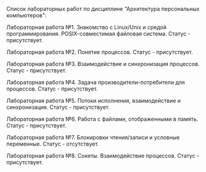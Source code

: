 Список лабораторных работ по дисциплине "Архитектура персональных компьютеров":

Лабораторная работа №1. Знакомство с Linux/Unix и средой программирования. POSIX-совместимая файловая система. Статус - присутствует.

Лабораторная работа №2. Понятие процессов. Статус - присутствует.

Лабораторная работа №3. Взаимодействие и синхронизация процессов. Статус - присутствует.

Лабораторная работа №4. Задача производители-потребители для процессов. Статус - присутствует.

Лабораторная работа №5. Потоки исполнения, взаимодействие и синхронизация. Статус - присутствует.

Лабораторная работа №6. Работа с файлами, отображенными в память. Статус - присутствует.

Лабораторная работа №7. Блокировки чтения/записи и условные переменные. Статус - отсутствует.

Лабораторная работа №8. Сокеты. Взаимодействие процессов. Статус - присутствует.
